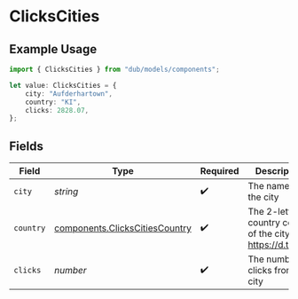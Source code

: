 # ClicksCities

## Example Usage

```typescript
import { ClicksCities } from "dub/models/components";

let value: ClicksCities = {
    city: "Aufderhartown",
    country: "KI",
    clicks: 2828.07,
};
```

## Fields

| Field                                                                            | Type                                                                             | Required                                                                         | Description                                                                      |
| -------------------------------------------------------------------------------- | -------------------------------------------------------------------------------- | -------------------------------------------------------------------------------- | -------------------------------------------------------------------------------- |
| `city`                                                                           | *string*                                                                         | :heavy_check_mark:                                                               | The name of the city                                                             |
| `country`                                                                        | [components.ClicksCitiesCountry](../../models/components/clickscitiescountry.md) | :heavy_check_mark:                                                               | The 2-letter country code of the city: https://d.to/geo                          |
| `clicks`                                                                         | *number*                                                                         | :heavy_check_mark:                                                               | The number of clicks from this city                                              |